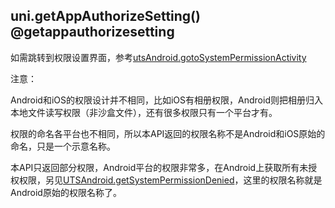 ## uni.getAppAuthorizeSetting() @getappauthorizesetting

<!-- UTSAPIJSON.getAppAuthorizeSetting.description -->

<!-- UTSAPIJSON.getAppAuthorizeSetting.compatibility -->

<!-- UTSAPIJSON.getAppAuthorizeSetting.param -->

<!-- UTSAPIJSON.getAppAuthorizeSetting.returnValue -->

<!-- UTSAPIJSON.getAppAuthorizeSetting.example -->

<!-- UTSAPIJSON.getAppAuthorizeSetting.tutorial -->

如需跳转到权限设置界面，参考[utsAndroid.gotoSystemPermissionActivity](../uts/utsandroid.md#gotoSystemPermissionActivity)

注意：

Android和iOS的权限设计并不相同，比如iOS有相册权限，Android则把相册归入本地文件读写权限（非沙盒文件），还有很多权限只有一个平台才有。

权限的命名各平台也不相同，所以本API返回的权限名称不是Android和iOS原始的命名，只是一个示意名称。

本API只返回部分权限，Android平台的权限非常多，在Android上获取所有未授权权限，另见[UTSAndroid.getSystemPermissionDenied](../uts/utsandroid.md#getsystempermissiondenied)，这里的权限名称就是Android原始的权限名称了。

<!-- UTSAPIJSON.get-app-authorize-setting.example -->

<!-- UTSAPIJSON.general_type.name -->

<!-- UTSAPIJSON.general_type.param -->
